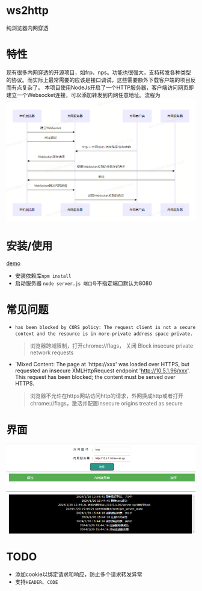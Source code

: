 # ws2http
纯浏览器内网穿透

# 特性
现有很多内网穿透的开源项目，如frp、nps。功能也很强大，支持转发各种类型的协议。而实际上最常需要的应该是接口调试，这些需要额外下载客户端的项目反而有点复杂了。
本项目使用NodeJs开启了一个HTTP服务器，客户端访问网页即建立一个Websocket连接，可以添加转发到内网任意地址。流程为
![](./doc/graph.png)

# 安装/使用
[demo](http://ws2http.skyup.top/)
* 安装依赖库`npm install`
* 启动服务器 `node server.js 端口号`不指定端口默认为8080
  
# 常见问题
* `has been blocked by CORS policy: The request client is not a secure context and the resource is in more-private address space private.`
  > 浏览器跨域限制，打开chrome://flags， 关闭 Block insecure private network requests
* `Mixed Content: The page at 'https://xxx' was loaded over HTTPS, but requested an insecure XMLHttpRequest endpoint 'http://10.5.1.96/xxx'. This request has been blocked; the content must be served over HTTPS.
  > 浏览器不允许在https网站访问http的请求，外网换成http或者打开chrome://flags，激活并配置Insecure origins treated as secure
# 界面
![](./doc/view.png)

# TODO
* 添加cookie以绑定请求和响应，防止多个请求转发异常
* 支持`HEADER`、`CODE`

